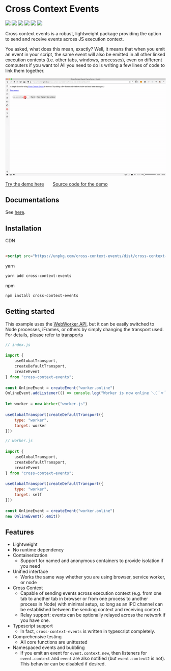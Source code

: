 # Cross Context Events

![](https://badgen.net/npm/v/cross-context-events)
![](https://badgen.net/bundlephobia/min/cross-context-events)
![](https://badgen.net/bundlephobia/minzip/cross-context-events)
![](https://badgen.net/bundlephobia/dependency-count/cross-context-events)
![](https://badgen.net/npm/types/cross-context-events)
![](https://badgen.net/npm/license/cross-context-events)

Cross context events is a robust, lightweight package providing the option to send and receive events across JS
execution context.

You asked, what does this mean, exactly? Well, it means that when you emit an event in your script, the same event will
also be emitted in all other linked execution contexts (i.e. other tabs, windows, processes), even on different
computers if you want to! All you need to do is writing a few lines of code to link them together.

![demo](docs/demos/frames-and-windows/demo.gif)

[Try the demo here](https://mia1024.github.io/cross-context-events/demos/frames-and-windows/)
&nbsp;&nbsp;&nbsp;&nbsp;&nbsp;  [Source code for the demo](https://github.com/mia1024/cross-context-events/tree/main/docs/demos/frames-and-windows)

## Documentations

See [here](https://mia1024.github.io/cross-context-events/).

## Installation

CDN

```html

<script src="https://unpkg.com/cross-context-events/dist/cross-context-events.min.js"></script>
```

yarn

```bash
yarn add cross-context-events
```

npm

```bash 
npm install cross-context-events
```

## Getting started
This example uses the [WebWorker API](https://developer.mozilla.org/en-US/docs/Web/API/Web_Workers_API),
but it can be easily switched to Node processes, iFrames, or others by simply
changing the transport used. For details, please refer to [transports]()
```js
// index.js

import {
    useGlobalTransport,
    createDefaultTransport,
    createEvent
} from "cross-context-events";

const OnlineEvent = createEvent("worker.online")
OnlineEvent.addListener(() => console.log("Worker is now online ＼(＾▽＾)／"))

let worker = new Worker("worker.js")

useGlobalTransport(createDefaultTransport({
    type: "worker",
    target: worker
}))
```

```js
// worker.js

import {
    useGlobalTransport,
    createDefaultTransport,
    createEvent
} from "cross-context-events";

useGlobalTransport(createDefaultTransport({
    type: "worker",
    target: self
}))

const OnlineEvent = createEvent("worker.online")
new OnlineEvent().emit()
```

## Features

- Lightweight
- No runtime dependency
- Containerization
    - Support for named and anonymous containers to provide isolation if you need
- Unified interface
    - Works the same way whether you are using browser, service worker, or node
- Cross Context
    - Capable of sending events across execution context (e.g. from one tab to another tab in browser or from one
      process to another process in Node)
      with minimal setup, so long as an IPC channel can be established between the sending context and receiving
      context.
    - Relay support: events can be optionally relayed across the network if you have one.
- Typescript support
    - In fact, `cross-context-events` is written in typescript completely.
- Comprehensive testing
    - All core functions are unittested
- Namespaced events and bubbling
    - If you emit an event for `event.context.new`, then listeners for
      `event.context` and `event` are also notified (but `event.context2` is not). This behavior can be disabled if
      desired.
      

